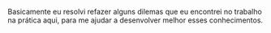 <title>Git na prática</title>

Basicamente eu resolvi refazer alguns dilemas que eu encontrei no trabalho na prática aqui, para me ajudar a desenvolver melhor esses conhecimentos.

